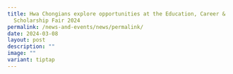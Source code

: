 ```yaml
---
title: Hwa Chongians explore opportunities at the Education, Career &
  Scholarship Fair 2024
permalink: /news-and-events/news/permalink/
date: 2024-03-08
layout: post
description: ""
image: ""
variant: tiptap
---
```

